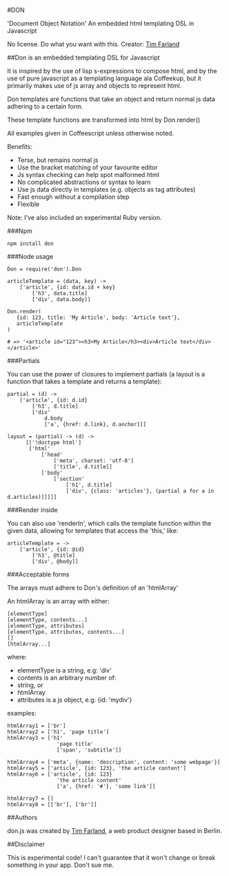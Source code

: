#DON

'Document Object Notation'
An embedded html templating DSL in Javascript

No license. Do what you want with this.
Creator: [Tim Farland](http://timfarland.com)


##Don is an embedded templating DSL for Javascript

It is inspired by the use of lisp s-expressions to compose html, and by the use of pure javascript as a templating language ala Coffeekup, but it primarily makes use of js array and objects to represent html.

Don templates are functions that take an object and return normal js data adhering to a certain form.

These template functions are transformed into html by Don.render()

All examples given in Coffeescript unless otherwise noted.

Benefits:

- Terse, but remains normal js
- Use the bracket matching of your favourite editor
- Js syntax checking can help spot malformed html
- No complicated abstractions or syntax to learn
- Use js data directly in templates (e.g. objects as tag attributes)
- Fast enough without a compilation step
- Flexible

Note: I've also included an experimental Ruby version.


###Npm 

    npm install don


###Node usage
    
    Don = require('don').Don

    articleTemplate = (data, key) ->
        ['article', {id: data.id + key}
            ['h3', data.title]
            ['div', data.body]]
                
    Don.render(
       {id: 123, title: 'My Article', body: 'Article text'},
       articleTemplate
    )
                
    # => '<article id="123"><h3>My Article</h3><div>Article text</div></article>'


###Partials

You can use the power of closures to implement partials (a layout is a function that takes a template and returns a template):

    partial = (d) ->
        ['article', {id: d.id}
            ['h3', d.title]
            ['div'
                d.body
                ['a', {href: d.link}, d.anchor]]]     
     
    layout = (partial) -> (d) ->
          [['!doctype html']
           ['html'
               ['head'
                   ['meta', charset: 'utf-8']
                   ['title', d.title]]
               ['body'
                   ['section'
                       ['h1', d.title]
                       ['div', {class: 'articles'}, (partial a for a in d.articles)]]]]]    


###Render inside

You can also use 'renderIn', which calls the template function within the given data, allowing for templates that access the 'this,' like:

    articleTemplate = ->
        ['article', {id: @id}
            ['h3', @title]
            ['div', @body]]


###Acceptable forms

The arrays must adhere to Don's definition of an 'htmlArray'

An htmlArray is an array with either:

    [elementType]
    [elementType, contents...]
    [elementType, attributes]
    [elementType, attributes, contents...]
    []
    [htmlArray...]
 
where:

- elementType is a string, e.g: 'div'
- contents is an arbitrary number of:
 - string, or
 - htmlArray
- attributes is a js object, e.g: {id: 'mydiv'}

examples:

    htmlArray1 = ['br']
    htmlArray2 = ['h1', 'page title']
    htmlArray3 = ['h1' 
                    'page title'
                    ['span', 'subtitle']]
                    
    htmlArray4 = ['meta', {name: 'description', content: 'some webpage'}]
    htmlArray5 = ['article', {id: 123}, 'the article content']
    htmlArray6 = ['article', {id: 123} 
                    'the article content'
                    ['a', {href: '#'}, 'some link']]
                    
    htmlArray7 = []
    htmlArray8 = [['br'], ['br']]


##Authors

don.js was created by [Tim Farland](http://www.timfarland.com), a web product designer based in Berlin.

##Disclaimer

This is experimental code! I can't guarantee that it won't change or break something in your app. Don't sue me.